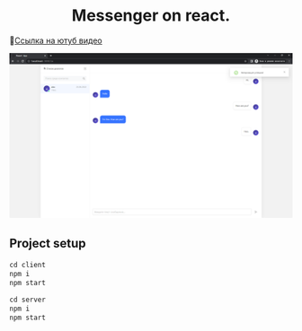 
<h1 align="center">Messenger on react.</h1>

:movie_camera:[Ссылка на ютуб видео](https://www.youtube.com/watch?v=mrVp7lBf0vk)

![Screenshot](home.png)

## Project setup

```
cd client
npm i
npm start
```

```
cd server
npm i
npm start
```